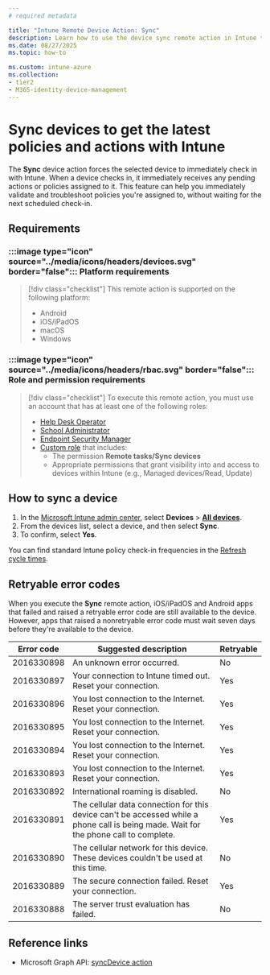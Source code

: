 ```yaml
---
# required metadata

title: "Intune Remote Device Action: Sync"
description: Learn how to use the device sync remote action in Intune to immediately apply policy, app, and configuration updates to managed devices.
ms.date: 08/27/2025
ms.topic: how-to

ms.custom: intune-azure
ms.collection:
- tier2
- M365-identity-device-management
---
```


# Sync devices to get the latest policies and actions with Intune

The **Sync** device action forces the selected device to immediately check in with Intune. When a device checks in, it immediately receives any pending actions or policies assigned to it. This feature can help you immediately validate and troubleshoot policies you're assigned to, without waiting for the next scheduled check-in.

## Requirements

### :::image type="icon" source="../media/icons/headers/devices.svg" border="false"::: Platform requirements

> [!div class="checklist"]
> This remote action is supported on the following platform:
>
> - Android
> - iOS/iPadOS
> - macOS
> - Windows

### :::image type="icon" source="../media/icons/headers/rbac.svg" border="false"::: Role and permission requirements

> [!div class="checklist"]
> To execute this remote action, you must use an account that has at least one of the following roles:
>
> - [Help Desk Operator][INT-R1]
> - [School Administrator][INT-R2]
> - [Endpoint Security Manager][INT-R4]
> - [Custom role][INT-RC] that includes:
>   - The permission **Remote tasks/Sync devices**
>   - Appropriate permissions that grant visibility into and access to devices within Intune (e.g., Managed devices/Read, Update)

## How to sync a device

1. In the [Microsoft Intune admin center][INT-AC], select **Devices** > [**All devices**][INT-ALLD].
1. From the devices list, select a device, and then select **Sync**.
1. To confirm, select **Yes**.

You can find standard Intune policy check-in frequencies in the [Refresh cycle times](../configuration/device-profile-troubleshoot.md#policy-refresh-intervals).

## Retryable error codes

When you execute the **Sync** remote action, iOS/iPadOS and Android apps that failed and raised a retryable error code are still available to the device. However, apps that raised a nonretryable error code must wait seven days before they're available to the device.

| Error code  | Suggested description | Retryable |
|---|---|---|
| 2016330898 | An unknown error occurred. | No |
| 2016330897 | Your connection to Intune timed out. Reset your connection. | Yes |
| 2016330896 | You lost connection to the Internet. Reset your connection. | Yes |
| 2016330895 | You lost connection to the Internet. Reset your connection. | Yes |
| 2016330894 | You lost connection to the Internet. Reset your connection. | Yes |
| 2016330893 | You lost connection to the Internet. Reset your connection. | Yes|
| 2016330892 | International roaming is disabled. | No|
| 2016330891 | The cellular data connection for this device can't be accessed while a phone call is being made. Wait for the phone call to complete. | Yes|
| 2016330890 | The cellular network for this device. These devices couldn't be used at this time. | No|
| 2016330889 | The secure connection failed. Reset your connection. | Yes|
| 2016330888 | The server trust evaluation has failed. | No|

## Reference links

- Microsoft Graph API: [syncDevice action][GRAPH-1]


[INT-AC]: https://go.microsoft.com/fwlink/?linkid=2109431
[INT-ALLD]: https://go.microsoft.com/fwlink/?linkid=2333814
[INT-R1]: /intune/intune-service/fundamentals/role-based-access-control-reference#help-desk-operator
[INT-R2]: /intune/intune-service/fundamentals/role-based-access-control-reference#school-administrator
[INT-RC]: /intune/intune-service/fundamentals/create-custom-role
[INT-R4]: /intune/intune-service/fundamentals/role-based-access-control-reference#endpoint-security-manager

[GRAPH-1]: /graph/api/intune-devices-manageddevice-syncdevice
